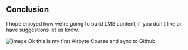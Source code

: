 ## Conclusion

I hope enjoyed how we're going to build LMS content, if you don't like or have suggestions let us know.

![image](https://media0.giphy.com/media/xUPOqo6E1XvWXwlCyQ/giphy.gif?cid=6c09b952j2k02y0k2y18fi39eclqq260b3sc2pl62bg1texs&ep=v1_internal_gif_by_id&rid=giphy.gif&ct=g)
Ok this is my first Airbyte Course and sync to Github